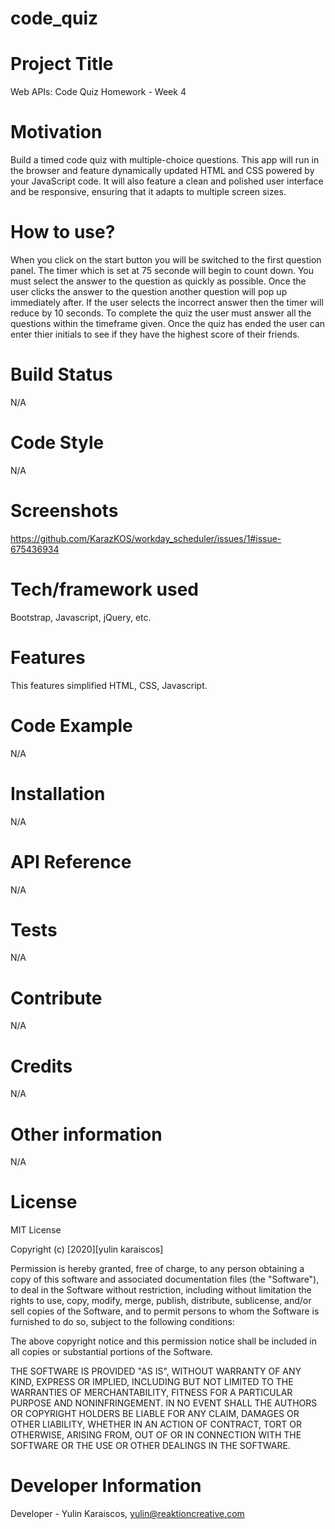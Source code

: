# code_quiz

<!-- A little info about your project and/ or overview that explains what the project is about.  -->

# Project Title

Web APIs: Code Quiz Homework - Week 4

<!-- A short description of the motivation behind the creation and maintenance of the project. This should explain why the project exists. -->

# Motivation

Build a timed code quiz with multiple-choice questions. This app will run in the browser and feature dynamically updated HTML and CSS powered by your JavaScript code. It will also feature a clean and polished user interface and be responsive, ensuring that it adapts to multiple screen sizes.

<!-- If people like your project they’ll want to learn how they can use it. To do so include step by step guide to use your project. -->

# How to use?

When you click on the start button you will be switched to the first question panel. The timer which is set at 75 seconde will begin to count down. You must select the answer to the question as quickly as possible. Once the user clicks the answer to the question another question will pop up immediately after. If the user selects the incorrect answer then the timer will reduce by 10 seconds. To complete the quiz the user must answer all the questions within the timeframe given. Once the quiz has ended the user can enter thier initials to see if they have the highest score of their friends.

<!-- Build status of continus integration i.e. travis, appveyor etc. Ex. -->

# Build Status

N/A

<!-- If you're using any code style like xo, standard etc. That will help others while contributing to your project. Ex. -->

# Code Style

N/A

# Screenshots

https://github.com/KarazKOS/workday_scheduler/issues/1#issue-675436934

# Tech/framework used

Bootstrap, Javascript, jQuery, etc.

<!-- What makes your project stand out? -->

# Features

This features simplified HTML, CSS, Javascript.

<!-- Show what the library does as concisely as possible, developers should be able to figure out how your project solves their problem by looking at the code example. Make sure the API you are showing off is obvious, and that your code is short and concise. -->

# Code Example

N/A

<!-- Provide step by step series of examples and explanations about how to get a development env running. -->

# Installation

N/A

<!-- Depending on the size of the project, if it is small and simple enough the reference docs can be added to the README. For medium size to larger projects it is important to at least provide a link to where the API reference docs live. -->

# API Reference

N/A

<!-- Describe and show how to run the tests with code examples. -->

# Tests

N/A

<!-- Let people know how they can contribute into your project. A contributing guideline will be a big plus. -->

# Contribute

N/A

<!-- Give proper credits. This could be a link to any repo which inspired you to build this project, any blogposts or links to people who contrbuted in this project. -->

# Credits

N/A

<!-- Anything else that seems useful -->

# Other information

N/A

<!-- A short snippet describing the license (MIT, Apache etc) -->

# License

MIT License

Copyright (c) [2020][yulin karaiscos]

Permission is hereby granted, free of charge, to any person obtaining a copy of this software and associated documentation files (the "Software"), to deal in the Software without restriction, including without limitation the rights to use, copy, modify, merge, publish, distribute, sublicense, and/or sell copies of the Software, and to permit persons to whom the Software is furnished to do so, subject to the following conditions:

The above copyright notice and this permission notice shall be included in all copies or substantial portions of the Software.

THE SOFTWARE IS PROVIDED "AS IS", WITHOUT WARRANTY OF ANY KIND, EXPRESS OR IMPLIED, INCLUDING BUT NOT LIMITED TO THE WARRANTIES OF MERCHANTABILITY, FITNESS FOR A PARTICULAR PURPOSE AND NONINFRINGEMENT. IN NO EVENT SHALL THE AUTHORS OR COPYRIGHT HOLDERS BE LIABLE FOR ANY CLAIM, DAMAGES OR OTHER LIABILITY, WHETHER IN AN ACTION OF CONTRACT, TORT OR OTHERWISE, ARISING FROM, OUT OF OR IN CONNECTION WITH THE SOFTWARE OR THE USE OR OTHER DEALINGS IN THE SOFTWARE.

<!-- name and email address -->

# Developer Information

Developer - Yulin Karaiscos, yulin@reaktioncreative.com
